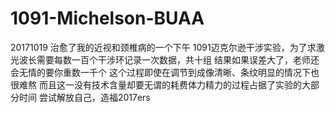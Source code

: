 # 1091-Michelson-BUAA

20171019 治愈了我的近视和颈椎病的一个下午
1091迈克尔逊干涉实验，为了求激光波长需要每数一百个干涉环记录一次数据，共十组
结果如果误差大了，老师还会无情的要你重数一千个
这个过程即使在调节到成像清晰、条纹明显的情况下也很难熬
而且这一没有技术含量却要无谓的耗费体力精力的过程占据了实验的大部分时间
尝试解放自己，造福2017ers
